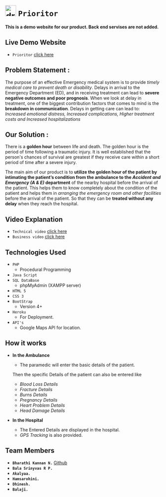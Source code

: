 # <img src="https://github.com/bharathikannan1311/Prioritor_Demo/blob/master/Images/Prioritor-Logo.png?raw=true" alt="drawing" width="35"/>  `Prioritor`

__**This is a demo website for our product. Back end servises are not added.**__ 

## Live Demo Website
- `Prioritor` [click here](https://prioritordemo.herokuapp.com/)

## Problem Statement :
The purpose of an effective Emergency medical system is to provide *timely medical care to prevent death or disability*. 
Delays in arrival to the Emergency Department (ED), and in receiving treatment can lead to **severe negative outcomes and poor prognosis**. 
When we look at delay in treatment, one of the biggest contribution factors that comes to mind is the **breakdown in communication**.
Delays in getting care can lead to: *Increased emotional distress, Increased complications, Higher treatment costs and Increased hospitalizations*

## Our Solution : 
There is a **golden hour** between life and death. 
The golden hour is the period of time following a traumatic injury. 
It is well established that the person's chances of survival are greatest if they receive care within a short period of time after a severe injury. 

The main aim of our product is to **utilize the golden hour of the patient by intimating the patient’s condition from the ambulance to the *Accident and Emergency (A & E)* department** of the nearby hospital before the arrival of the patient. 
This helps them to know completely about the condition of the patient and helps them in *arranging the emergency room and other facilities* before the arrival of the patient.
So that they can be **treated without any delay** when they reach the hospital.

## Video Explanation

- `Technical video` [click here](https://www.youtube.com/watch?v=-by6cOPpnOo&t=199s)
- `Business video` [click here](https://www.youtube.com/watch?v=dAitj0FnWT0)
## Technologies Used
- `PHP`
  - Procedural Programming
- `Java Script`
- `SQL DataBase`
  - phpMyAdmin (XAMPP server)
- `HTML 5`
- `CSS 3`
- `BootStrap` 
  - Version 4+
- `Heroku`
  - For Deployment.
- `API's`
  - Google Maps API for location.
 
## How it works
- **In the Ambulance**
  - The paramedic will enter the basic details of the patient.
  
  Then the specific Details of the patient can also be entered like
    - *Blood Loss Details*
    - *Fracture Details*
    - *Burns Details*
    - *Pregnancy Details*
    - *Heart Problem Details*
    - *Head Damage Details*
    
- **In the Hospital**
  - The Entered Details are displayed in the hospital.
  - *GPS Tracking* is also provided.
  
## Team Members
- **`Bharathi Kannan N.`**   [Github](https://github.com/bharathikannan1311/)
- **`Bala Srinyvas R P.`**
- **`Akalyaa.`**
- **`Hamsarohini.`**
- **`Dhinesh.`**
- **`Balaji.`**
